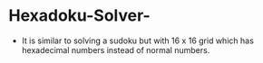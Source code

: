 # Hexadoku-Solver-
- It is similar to solving a sudoku but with 16 x 16 grid which has hexadecimal numbers instead of normal numbers. 
